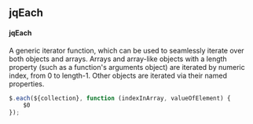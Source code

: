 ## jqEach
#### jqEach
A generic iterator function, which can be used to seamlessly iterate over both objects and arrays. Arrays and array-like objects with a length property (such as a function's arguments object) are iterated by numeric index, from 0 to length-1. Other objects are iterated via their named properties.
```javascript
$.each(${collection}, function (indexInArray, valueOfElement) { 
	$0 
});
```
